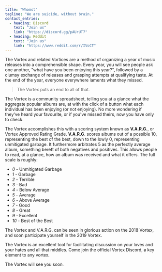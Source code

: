```yaml
---
title: "Whomst"
tagline: "We are suicide, without brain."
contact_entries:
  - heading: Discord
    text: "Join us"
    link: "https://discord.gg/pAUrUT7"
  - heading: Reddit
    text: "Join us"
    link: "https://www.reddit.com/r/IVoCT"
---
```


The Vortex and related Vortices are a method of organizing a year of music
releases into a comprehensible shape. Every year, you will see people ask one
another, "what have you been enjoying this year?", followed by a clumsy exchange
of releases and grasping attempts at qualifying taste. At the end of the year,
everyone everywhere laments what they missed.

> The Vortex puts an end to all of that.

The Vortex is a community spreadsheet, telling you at a glance what the
aggregate popular albums are, at with the click of a button what each individual
has been enjoying (or not enjoying). No more wondering if they've heard your
favourite, or if you've missed theirs, now you have only to check.

The Vortex accomplishes this with a scoring system known as **V.A.R.G.**, or Vortex
Approved Rating Grade. **V.A.R.G.** scores albums out of a possible 10, representing
the best of the best, down to the lowly 0, representing unmitigated garbage. It
furthermore arbitrates 5 as the perfectly average album, something bereft of
both negatives and positives. This allows people to read, at a glance, how an
album was received and what it offers. The full scale is roughly:

- *0* - Unmitigated Garbage
- *1* - Garbage
- *2* - Terrible
- *3* - Bad
- *4* - Below Average
- *5* - Average
- *6* - Above Average
- *7* - Good
- *8* - Great
- *9* - Excellent
- *10* - Best of the Best

The Vortex and V.A.R.G. can be seen in glorious action on the 2018 Vortex, and
soon participate yourself in the 2019 Vortex.

The Vortex is an excellent tool for facilitating discussion on your loves and
your hates and all that middles. Come join the official Vortex Discord, a key
element to any vortex.

The Vortex will see you soon.
